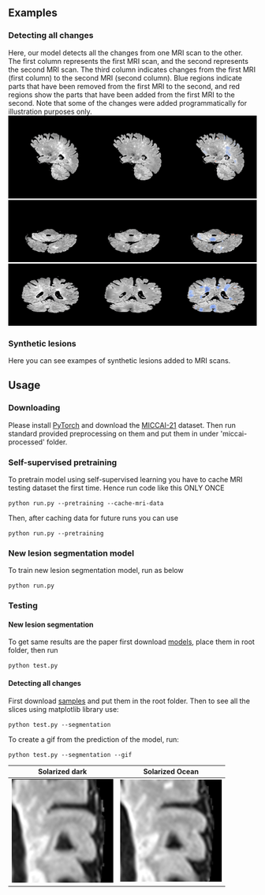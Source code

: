 ## Examples
### Detecting all changes
Here, our model detects all the changes from one MRI scan to the other. The first column represents the first MRI scan, and the second represents the second MRI scan. The third column indicates changes from the first MRI (first column) to the second MRI (second column). Blue regions indicate parts that have been removed from the first MRI to the second, and red regions show the parts that have been added from the first MRI to the second. Note that some of the changes were added programmatically for illustration purposes only.
![](https://github.com/PeymanTahghighi/SSLMRI/blob/master/Example1.gif)
![](https://github.com/PeymanTahghighi/SSLMRI/blob/master/Example2.gif)
![](https://github.com/PeymanTahghighi/SSLMRI/blob/master/Example3.gif)
### Synthetic lesions
Here you can see exampes of synthetic lesions added to MRI scans.

## Usage
### Downloading
Please install [PyTorch](https://pytorch.org/) and download the [MICCAI-21](https://portal.fli-iam.irisa.fr/msseg-2/) dataset. Then run standard provided preprocessing on them and put them in under 'miccai-processed' folder.
### Self-supervised pretraining
To pretrain model using self-supervised learning you have to cache MRI testing dataset the first time. Hence run code like this ONLY ONCE
```
python run.py --pretraining --cache-mri-data
```
Then, after caching data for future runs you can use
```
python run.py --pretraining
```
### New lesion segmentation model
To train new lesion segmentation model, run as below
```
python run.py
```
### Testing
#### New lesion segmentation
To get same results are the paper first download [models](https://uofc-my.sharepoint.com/:f:/g/personal/peyman_tahghighi_ucalgary_ca/EjIxxA6_anpHr9L4RaX9lssB_yTIMH5AnPBPyxr09LhBwA?e=Au8FPr), place them in root folder, then run
```
python test.py
```
#### Detecting all changes
First download [samples](https://uofc-my.sharepoint.com/:f:/g/personal/peyman_tahghighi_ucalgary_ca/EkY72iGdbaRDlyYe8-yNzpQBwlVahqmmn-EjkFdEmY2cKQ?e=LV7nVG) and put them in the root folder. Then to see all the slices using matplotlib library use:
```
python test.py --segmentation
```
To create a gif from the prediction of the model, run:
```
python test.py --segmentation --gif
```
Solarized dark             |  Solarized Ocean
:-------------------------:|:-------------------------:
![](https://github.com/PeymanTahghighi/SSLMRI/blob/master/Examples/New%20lesions/1_1.png)  |  ![](https://github.com/PeymanTahghighi/SSLMRI/blob/master/Examples/New%20lesions/1_2.png)
